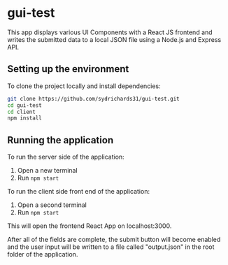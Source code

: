 # gui-test

This app displays various UI Components with a React JS frontend and writes the submitted data to a local JSON file using a Node.js and Express API.

## Setting up the environment

To clone the project locally and install dependencies:

```bash
git clone https://github.com/sydrichards31/gui-test.git
cd gui-test
cd client
npm install
```

## Running the application

To run the server side of the application:

1. Open a new terminal
2. Run ``` npm start ```

To run the client side front end of the application:
1. Open a second terminal
2. Run  ``` npm start ```

This will open the frontend React App on localhost:3000.

After all of the fields are complete, the submit button will become enabled and the user input will be written to a file called "output.json" in the root folder of the application.
